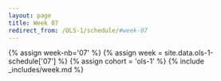 ```yaml
---
layout: page
title: Week 07
redirect_from: /OLS-1/schedule/#week-07
---
```

<!-- Any modification of the content should be done in the _data/ols-1-schedule.yaml file -->
{% assign week-nb='07' %}
{% assign week = site.data.ols-1-schedule['07'] %}
{% assign cohort = 'ols-1' %}
{% include _includes/week.md %}
